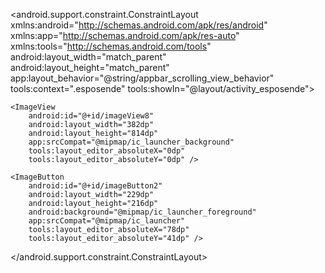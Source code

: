 <?xml version="1.0" encoding="utf-8"?>
<android.support.constraint.ConstraintLayout xmlns:android="http://schemas.android.com/apk/res/android"
    xmlns:app="http://schemas.android.com/apk/res-auto"
    xmlns:tools="http://schemas.android.com/tools"
    android:layout_width="match_parent"
    android:layout_height="match_parent"
    app:layout_behavior="@string/appbar_scrolling_view_behavior"
    tools:context=".esposende"
    tools:showIn="@layout/activity_esposende">

    <ImageView
        android:id="@+id/imageView8"
        android:layout_width="382dp"
        android:layout_height="814dp"
        app:srcCompat="@mipmap/ic_launcher_background"
        tools:layout_editor_absoluteX="0dp"
        tools:layout_editor_absoluteY="0dp" />

    <ImageButton
        android:id="@+id/imageButton2"
        android:layout_width="229dp"
        android:layout_height="216dp"
        android:background="@mipmap/ic_launcher_foreground"
        app:srcCompat="@mipmap/ic_launcher"
        tools:layout_editor_absoluteX="78dp"
        tools:layout_editor_absoluteY="41dp" />

</android.support.constraint.ConstraintLayout>
